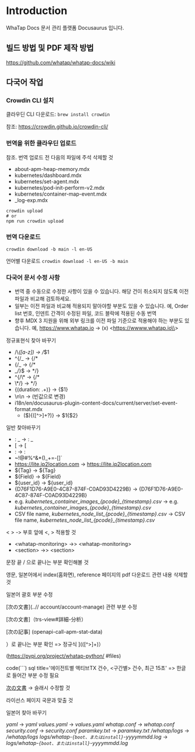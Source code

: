 # Introduction

WhaTap Docs 문서 관리 플랫폼 Docusaurus 입니다.

## 빌드 방법 및 PDF 제작 방법

<https://github.com/whatap/whatap-docs/wiki>

## 다국어 작업

### Crowdin CLI 설치

클라우딘 CLI 다운로드: `brew install crowdin`

참조: <https://crowdin.github.io/crowdin-cli/>

### 번역을 위한 클라우딘 업로드

참조. 번역 업로드 전 다음의 파일에 주석 삭제할 것

* about-apm-heap-memory.mdx
* kubernetes/dashboard.mdx
* kubernetes/set-agent.mdx
* kubernetes/pod-init-perform-v2.mdx
* kubernetes/container-map-event.mdx
* \_log-exp.mdx

```
crowdin upload
# or
npm run crowdin upload
```

### 번역 다운로드

```
crowdin download -b main -l en-US
```

언어별 다운로드 `crowdin download -l en-US -b main`

### 다국어 문서 수정 사항

* 번역 중 수동으로 수정한 사항이 있을 수 있습니다. 해당 건이 취소되지 않도록 이전 파일과 비교해 검토하세요.
* 일부는 이전 파일과 비교해 적용되지 말아야할 부분도 있을 수 있습니다. 예, Order list 번호, 인덴트 간격이 수정된 파일, 코드 블락에 적용된 수동 번역
* 향후 MDX 3 지원을 위해 외부 링크를 이전 파일 기준으로 적용해야 하는 부분도 있습니다. 예, <https://www.whatap.io> -> (x) <<https://wwww.whatap.io\\>>

정규표현식 찾아 바꾸기

* /\\*(\[a-z]) -> /*$1
* ^{/\_ -> {/\*
* {/\_ -> {/\*
* \_/}$ -> \*/}
* ^{/\\\* -> {/\*
* \\\*/} -> \*/}
* {(duration: .+)} -> {$1}
* <!---->\n\n -> (빈값으로 변경)
* i18n/en/docusaurus-plugin-content-docs/current/server/set-event-format.mdx
  * ($){(\[^>]+?)} -> $1{$2}

일반 찾아바꾸기

* : \_ -> : \_
* \[ -> \[
* : -> :
* \~!@#$%^&\*()\_+=-\[]\` -> ~!@#$%^&\*()\_+=-\[]\`
* <https://lite.ip2location.com> -> <https://lite.ip2location.com>
* ${Tag} -> ${Tag}
* ${Field} -> ${Field}
* ${user\_id} -> ${user\_id}
* {D76F1D76-A9E0-4C87-874F-C0AD93D4229B} -> {D76F1D76-A9E0-4C87-874F-C0AD93D4229B}
* e.g. *kubernetes\_container\_images\_{pcode}\_{timestamp}.csv* -> e.g. *kubernetes\_container\_images\_{pcode}\_{timestamp}.csv*
* CSV file name, *kubernetes\_node\_list\_{pcode}\_{timestamp}.csv* -> CSV file name, *kubernetes\_node\_list\_{pcode}\_{timestamp}.csv*

< > -> 부호 앞에 <, > 적용할 것

* \<whatap-monitoring> ->> \<whatap-monitoring>
* \<section> ->> \<section>

문장 끝 / 으로 끝나는 부분 확인해볼 것

영문, 일본어에서 index(홈화면), reference 페이지의 pdf 다운로드 관련 내용 삭제할 것

일본어 괄호 부분 수정

\[次の文書]\(..// account/account-manage) 관련 부분 수정

\[次の文書]（trs-view#詳細-分析）

\[次の記事] (openapi-call-apm-stat-data)

）로 끝나는 부분 확인 => 정규식 ]\((\[^>]+)）

(<https://pypi.org/project/whatap-python/> #files)

code(\`\`\`) sql title='에이전트별 액티브TX 건수, <구간별> 건수, 최근 15초'
\=> 한글로 들어간 부분 수정 필요

[次の文書](..／billing) -> 슬래시 수정할 것

라이선스 페이지 국문과 맞출 것

일본어 찾아 바꾸기

_yaml_ -> *yaml*
_values.yaml_ -> *values.yaml*
_whatap.conf_ -> *whatap.conf*
_security.conf_ -> *security.conf*
_paramkey.txt_ -> *paramkey.txt*
_/whatap/logs_ -> */whatap/logs*
_logs/whatap-`{boot、またはinstall}`-yyyymmdd.log_ -> *logs/whatap-`{boot、またはinstall}`-yyyymmdd.log*